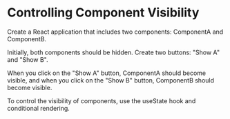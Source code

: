# Controlling Component Visibility

Create a React application that includes two components: ComponentA and ComponentB. 

Initially, both components should be hidden. Create two buttons: "Show A" and "Show B". 

When you click on the "Show A" button, ComponentA should become visible, and when you click on the "Show B" button, 
ComponentB should become visible. 

To control the visibility of components, use the useState hook and conditional rendering.
